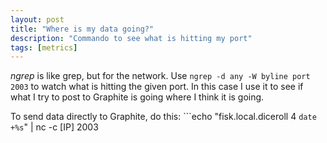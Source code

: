 ```yaml
---
layout: post
title: "Where is my data going?"
description: "Commando to see what is hitting my port"
tags: [metrics]
---
```


*ngrep* is like grep, but for the network. Use ```ngrep -d any -W byline port 2003``` to watch what is hitting the given port.
In this case I use it to see if what I try to post to Graphite is going where I think it is going.

To send data directly to Graphite, do this: ```echo "fisk.local.diceroll 4 `date +%s`" | nc -c [IP] 2003
